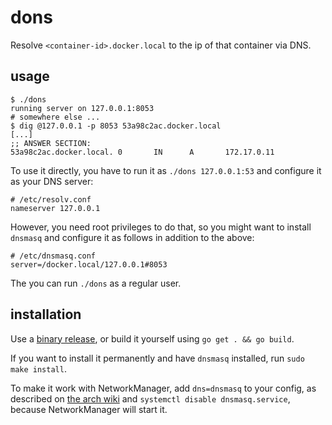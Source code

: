 # dons

Resolve `<container-id>.docker.local` to the ip of that container via DNS.

## usage

	$ ./dons
	running server on 127.0.0.1:8053
	# somewhere else ...
	$ dig @127.0.0.1 -p 8053 53a98c2ac.docker.local
	[...]
	;; ANSWER SECTION:
	53a98c2ac.docker.local. 0       IN      A       172.17.0.11

To use it directly, you have to run it as `./dons 127.0.0.1:53` and configure
it as your DNS server:

	# /etc/resolv.conf
	nameserver 127.0.0.1

However, you need root privileges to do that, so you might want to install
`dnsmasq` and configure it as follows in addition to the above:

	# /etc/dnsmasq.conf
	server=/docker.local/127.0.0.1#8053

The you can run `./dons` as a regular user.

## installation

Use a [binary release](https://github.com/heyLu/dons/releases), or build
it yourself using `go get . && go build`.

If you want to install it permanently and have `dnsmasq` installed, run
`sudo make install`.

To make it work with NetworkManager, add `dns=dnsmasq` to your config, as
described on [the arch wiki](https://wiki.archlinux.org/index.php/dnsmasq#NetworkManager)
and `systemctl disable dnsmasq.service`, because NetworkManager will start
it.
